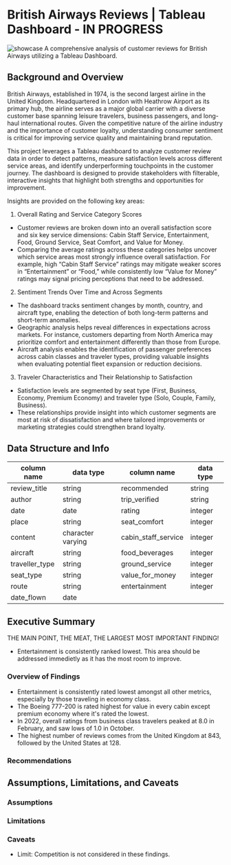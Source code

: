 # British Airways Reviews | Tableau Dashboard - IN PROGRESS
![showcase](https://github.com/user-attachments/assets/04bbc344-f620-4a7e-9dd8-e367f73d5fe7)
A comprehensive analysis of customer reviews for British Airways utilizing a Tableau Dashboard.
## Background and Overview
British Airways, established in 1974, is the second largest airline in the United Kingdom. Headquartered in London with Heathrow Airport as its primary hub, the airline serves as a major global carrier with a diverse customer base spanning leisure travelers, business passengers, and long-haul international routes. Given the competitive nature of the airline industry and the importance of customer loyalty, understanding consumer sentiment is critical for improving service quality and maintaining brand reputation.

This project leverages a Tableau dashboard to analyze customer review data in order to detect patterns, measure satisfaction levels across different service areas, and identify underperforming touchpoints in the customer journey. The dashboard is designed to provide stakeholders with filterable, interactive insights that highlight both strengths and opportunities for improvement.

Insights are provided on the following key areas:
1) Overall Rating and Service Category Scores
- Customer reviews are broken down into an overall satisfaction score and six key service dimensions: Cabin Staff Service, Entertainment, Food, Ground Service, Seat Comfort, and Value for Money.
- Comparing the average ratings across these categories helps uncover which service areas most strongly influence overall satisfaction. For example, high “Cabin Staff Service” ratings may mitigate weaker scores in “Entertainment” or “Food,” while consistently low “Value for Money” ratings may signal pricing perceptions that need to be addressed.
2) Sentiment Trends Over Time and Across Segments
- The dashboard tracks sentiment changes by month, country, and aircraft type, enabling the detection of both long-term patterns and short-term anomalies.
- Geographic analysis helps reveal differences in expectations across markets. For instance, customers departing from North America may prioritize comfort and entertainment differently than those from Europe.
- Aircraft analysis enables the identification of passenger preferences across cabin classes and traveler types, providing valuable insights when evaluating potential fleet expansion or reduction decisions.
3) Traveler Characteristics and Their Relationship to Satisfaction
- Satisfaction levels are segmented by seat type (First, Business, Economy, Premium Economy) and traveler type (Solo, Couple, Family, Business).
- These relationships provide insight into which customer segments are most at risk of dissatisfaction and where tailored improvements or marketing strategies could strengthen brand loyalty.


## Data Structure and Info
|   column name       |     data type     |     column name     | data type           |   
|  -------------------| ------------------| ------------------- |---------------------|           
|   review_title      |    string         |       recommended   |       string        |
|       author        |       string      |     trip_verified   |    string           |
|     date            |     date          |     rating          |     integer         |
|    place            |     string        |      seat_comfort   |      integer        |     
|     content         |character varying  | cabin_staff_service |  integer            |    
|   aircraft          |     string        | food_beverages      | integer             |
| traveller_type      |       string      |  ground_service     | integer             |
|     seat_type       |       string      | value_for_money     | integer             |
|     route           |       string      | entertainment       | integer             |
| date_flown          |        date       |
## Executive Summary
THE MAIN POINT, THE MEAT, THE LARGEST MOST IMPORTANT FINDING!

- Entertainment is consistently ranked lowest. This area should be addressed immedietly as it has the most room to improve.    
### Overview of Findings
- Entertainment is consistently rated lowest amongst all other metrics, especially by those traveling in economy class.
- The Boeing 777-200 is rated highest for value in every cabin except premium economy where it's rated the lowest.
- In 2022, overall ratings from business class travelers peaked at 8.0 in February, and saw lows of 1.0 in October.
- The highest number of reviews comes from the United Kingdom at 843, followed by the United States at 128.
### Recommendations
## Assumptions, Limitations, and Caveats
### Assumptions
### Limitations
### Caveats
- Limit: Competition is not considered in these findings.

